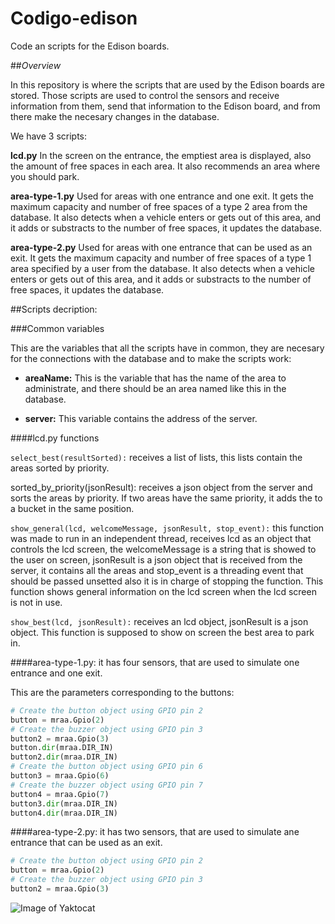 # Codigo-edison
Code an scripts for the Edison boards.

##_Overview_

In this repository is where the scripts that are used by the Edison boards are stored. Those scripts are used to control the sensors and receive information from them, send that information to the Edison board, and from there make the necesary changes in the database.

We have 3 scripts:

**lcd.py**
In the screen on the entrance, the emptiest area is displayed, also the amount of free spaces in each area.
It also recommends an area where you should park.

**area-type-1.py** 
Used for areas with one entrance and one exit.
It gets the maximum capacity and number of free spaces of a type 2 area from the database.
It also detects when a vehicle enters or gets out of this area, and it adds or substracts to the number of free spaces, it updates the database.

**area-type-2.py**
Used for areas with one entrance that can be used as an exit.
It gets the maximum capacity and number of free spaces of a type 1 area specified by a user from the database.
It also detects when a vehicle enters or gets out of this area, and it adds or substracts to the number of free spaces, it updates the database.

##Scripts decription:

###Common variables

This are the variables that all the scripts have in common, they are necesary for the connections with the database and to make the scripts work:

* **areaName:** This is the variable that has the name of the area to administrate, and there should be an area named like this in the database. 

* **server:** This variable contains the address of the server.

####lcd.py functions

```select_best(resultSorted):``` receives a list of lists, this lists contain the areas sorted by priority.

sorted_by_priority(jsonResult): receives a json object from the server and sorts the areas by priority. If two areas have the same priority, it adds the to a bucket in the same position.

```show_general(lcd, welcomeMessage, jsonResult, stop_event):``` this function was made to run in an independent thread, receives lcd as an object that controls the lcd screen, the welcomeMessage is a string that is showed to the user on screen, jsonResult is a json object that is received from the server, it contains all the areas and stop_event is a threading event that should be passed unsetted also it is in charge of stopping the function.
This function shows general information on the lcd screen when the lcd screen is not in use.

```show_best(lcd, jsonResult):``` receives an lcd object, jsonResult is a json object. This function is supposed to show on screen the best area to park in.

####area-type-1.py: it has four sensors, that are used to simulate one entrance and one exit.

This are the parameters corresponding to the buttons:
```python
# Create the button object using GPIO pin 2
button = mraa.Gpio(2)
# Create the buzzer object using GPIO pin 3
button2 = mraa.Gpio(3)
button.dir(mraa.DIR_IN)
button2.dir(mraa.DIR_IN)
# Create the button object using GPIO pin 6
button3 = mraa.Gpio(6)
# Create the buzzer object using GPIO pin 7
button4 = mraa.Gpio(7)
button3.dir(mraa.DIR_IN)
button4.dir(mraa.DIR_IN)
```

####area-type-2.py: it has two sensors, that are used to simulate ane entrance that can be used as an exit.
```python
# Create the button object using GPIO pin 2
button = mraa.Gpio(2)
# Create the buzzer object using GPIO pin 3
button2 = mraa.Gpio(3)
```

![Image of Yaktocat](https://octodex.github.com/images/yaktocat.png)
